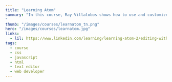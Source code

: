 ```yaml
---
title: "Learning Atom"
summary: "In this course, Ray Villalobos shows how to use and customize Atom for web, front-end, stack, or any other kind of development. Learn how to write and edit text, use selections, move around code folders, and use the powerful Find and Replace feature. Then find out how to customize the interface and editing experience with Atom themes, packages, and snippets.
"
thumb: "/images/courses/learnatom_tn.png"
hero: "/images/courses/learnatom.jpg"
links:
  - lil: https://www.linkedin.com/learning/learning-atom-2/editing-with-atom?u=104
tags:
  - course
  - css
  - javascript
  - html
  - text editor
  - web developer
---
```

